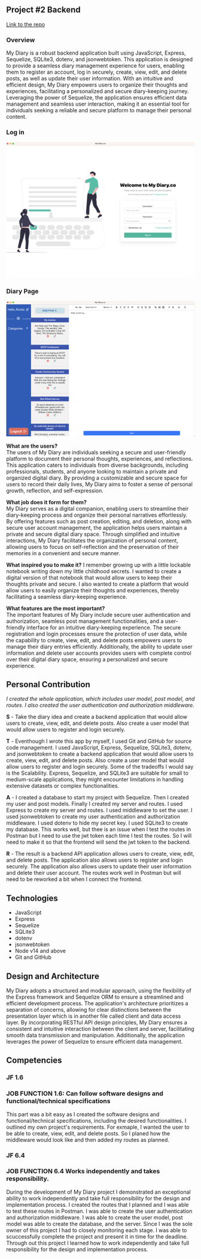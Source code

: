 ## Project #2 Backend
[Link to the repo](https://github.com/ejero/My-Diary)
### Overview
My Diary is a robust backend application built using JavaScript, Express, Sequelize, SQLite3, dotenv, and jsonwebtoken. This application is designed to provide a seamless diary management experience for users, enabling them to register an account, log in securely, create, view, edit, and delete posts, as well as update their user information. With an intuitive and efficient design, My Diary empowers users to organize their thoughts and experiences, facilitating a personalized and secure diary-keeping journey. Leveraging the power of Sequelize, the application ensures efficient data management and seamless user interaction, making it an essential tool for individuals seeking a reliable and secure platform to manage their personal content.

### Log in 
![Login Page](Backend.png)  
### Diary Page
![Diary Page](Backend-Pic2.png)  


**What are the users?**  
The users of My Diary are individuals seeking a secure and user-friendly platform to document their personal thoughts, experiences, and reflections. This application caters to individuals from diverse backgrounds, including professionals, students, and anyone looking to maintain a private and organized digital diary. By providing a customizable and secure space for users to record their daily lives, My Diary aims to foster a sense of personal growth, reflection, and self-expression.

**What job does it form for them?**  
My Diary serves as a digital companion, enabling users to streamline their diary-keeping process and organize their personal narratives effortlessly. By offering features such as post creation, editing, and deletion, along with secure user account management, the application helps users maintain a private and secure digital diary space. Through simplified and intuitive interactions, My Diary facilitates the organization of personal content, allowing users to focus on self-reflection and the preservation of their memories in a convenient and secure manner.  

**What inspired you to make it?** 
I remember growing up with a little lockable notebook writing down my little childhood secrets. I wanted to create a digital version of that notebook that would allow users to keep their thoughts private and secure. I also wanted to create a platform that would allow users to easily organize their thoughts and experiences, thereby facilitating a seamless diary-keeping experience.

**What features are the most important?**  
The important features of My Diary include secure user authentication and authorization, seamless post management functionalities, and a user-friendly interface for an intuitive diary-keeping experience. The secure registration and login processes ensure the protection of user data, while the capability to create, view, edit, and delete posts empowers users to manage their diary entries efficiently. Additionally, the ability to update user information and delete user accounts provides users with complete control over their digital diary space, ensuring a personalized and secure experience.  

## Personal Contribution 
_I created the whole application, which includes user model, post model, and routes. I also created the user authentication and authorization middleware._

**S** - Take the diary idea and create a backend application that would allow users to create, view, edit, and delete posts. Also create a user model that would allow users to register and login securely. 

**T** - Eventhough I wrote this app by myself, I used Git and GitHub for source code management. I used JavaScript, Express, Sequelize, SQLite3, dotenv, and jsonwebtoken to create a backend application that would allow users to create, view, edit, and delete posts. Also create a user model that would allow users to register and login securely. Some of the tradeoffs I would say is the Scalability. Express, Sequelize, and SQLite3 are suitable for small to medium-scale applications, they might encounter limitations in handling extensive datasets or complex functionalities.   

**A** - I created a database to start my project with Sequelize. Then I created my user and post models. Finally I created my server and routes. I used Express to create my server and routes. I used middleware to set the user. I used jsonwebtoken to create my user authentication and authorization middleware. I used dotenv to hide my secret key. I used SQLite3 to create my database. This works well, but thee is an issue when I test the routes in Postman but I need to use the jwt token each time I test the routes. So I will need to make it so that the frontend will send the jwt token to the backend.

**R** - The result is a backend API application allows users to create, view, edit, and delete posts. The application also allows users to register and login securely. The application also allows users to update their user information and delete their user account. The routes work well in Postman but will need to be reworked a bit when I connect the frontend.  

## Technologies
- JavaScript
- Express
- Sequelize
- SQLite3
- dotenv
- jsonwebtoken
- Node v14 and above
- Git and GitHub

## Design and Architecture
 My Diary adopts a structured and modular approach, using the flexibility of the Express framework and Sequelize ORM to ensure a streamlined and efficient development process. The application's architecture prioritizes a separation of concerns, allowing for clear distinctions between the presentation layer which is in another file called client and data access layer. By incorporating RESTful API design principles, My Diary ensures a consistent and intuitive interaction between the client and server, facilitating smooth data transmission and manipulation. Additionally, the application leverages the power of Sequelize to ensure efficient data management.


## Competencies
### JF 1.6
### JOB FUNCTION 1.6: Can follow software designs and functional/technical specifications
This part was a bit easy as I created the software designs and functional/technical specifications, including the desired functionalities. I outlined my own project's requirements. For exmaple, I wanted the user to be able to create, view, edit, and delete posts. So I planed how the middleware would look like and then added my routes as planned. 

### JF 6.4
### JOB FUNCTION 6.4 Works independently and takes responsibility.					
During the development of My Diary project I demonstrated an exceptional ability to work independently and take full responsibility for the design and implementation process. I created the routes that I planned and I was able to test these routes in Postman. I was able to create the user authentication and authorization middleware. I was able to create the user model, post model was able to create the database, and the server. Since I was the sole owner of this project I had to closely monitoring each stage. I was able to scuccessfully complete the project and present it in time for the deadline. Through out this project I learned how to work independently and take full responsibility for the design and implementation process.
